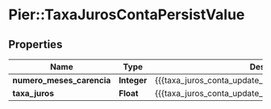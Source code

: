 # Pier::TaxaJurosContaPersistValue

## Properties
Name | Type | Description | Notes
------------ | ------------- | ------------- | -------------
**numero_meses_carencia** | **Integer** | {{{taxa_juros_conta_update_numero_meses_carencia_value}}} | 
**taxa_juros** | **Float** | {{{taxa_juros_conta_update_taxa_juros_value}}} | 



